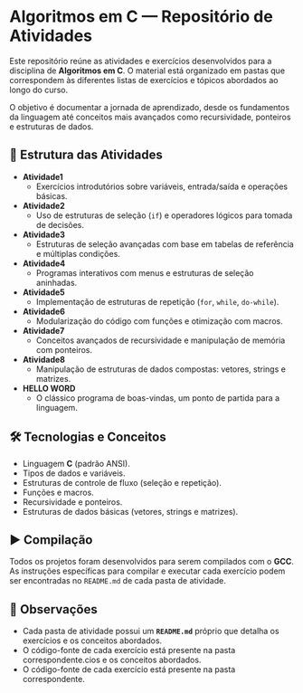 # Algoritmos em C — Repositório de Atividades

Este repositório reúne as atividades e exercícios desenvolvidos para a disciplina de **Algoritmos em C**. O material está organizado em pastas que correspondem às diferentes listas de exercícios e tópicos abordados ao longo do curso.

O objetivo é documentar a jornada de aprendizado, desde os fundamentos da linguagem até conceitos mais avançados como recursividade, ponteiros e estruturas de dados.

## 📂 Estrutura das Atividades

- **Atividade1**
  - Exercícios introdutórios sobre variáveis, entrada/saída e operações básicas.
- **Atividade2**
  - Uso de estruturas de seleção (`if`) e operadores lógicos para tomada de decisões.
- **Atividade3**
  - Estruturas de seleção avançadas com base em tabelas de referência e múltiplas condições.
- **Atividade4**
  - Programas interativos com menus e estruturas de seleção aninhadas.
- **Atividade5**
  - Implementação de estruturas de repetição (`for`, `while`, `do-while`).
- **Atividade6**
  - Modularização do código com funções e otimização com macros.
- **Atividade7**
  - Conceitos avançados de recursividade e manipulação de memória com ponteiros.
- **Atividade8**
  - Manipulação de estruturas de dados compostas: vetores, strings e matrizes.
- **HELLO WORD**
  - O clássico programa de boas-vindas, um ponto de partida para a linguagem.

## 🛠️ Tecnologias e Conceitos

- Linguagem **C** (padrão ANSI).
- Tipos de dados e variáveis.
- Estruturas de controle de fluxo (seleção e repetição).
- Funções e macros.
- Recursividade e ponteiros.
- Estruturas de dados básicas (vetores, strings e matrizes).

## ▶️ Compilação

Todos os projetos foram desenvolvidos para serem compilados com o **GCC**. As instruções específicas para compilar e executar cada exercício podem ser encontradas no `README.md` de cada pasta de atividade.

## 📌 Observações

- Cada pasta de atividade possui um **`README.md`** próprio que detalha os exercícios e os conceitos abordados.
- O código-fonte de cada exercício está presente na pasta correspondente.cios e os conceitos abordados.
- O código-fonte de cada exercício está presente na pasta correspondente.
